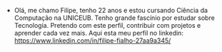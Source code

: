 - Olá, me chamo Filipe, tenho 22 anos e estou cursando Ciência da Computação na UNICEUB. Tenho grande fascínio por estudar sobre Tecnologia. Pretendo com este perfil, contribuir com projetos e aprender cada vez mais.
Aqui esta meu perfil no linkedin: https://www.linkedin.com/in/filipe-fialho-27aa9a345/

<!---
Filipe123-ceub/Filipe123-ceub is a ✨ special ✨ repository because its `README.md` (this file) appears on your GitHub profile.
You can click the Preview link to take a look at your changes.
--->
